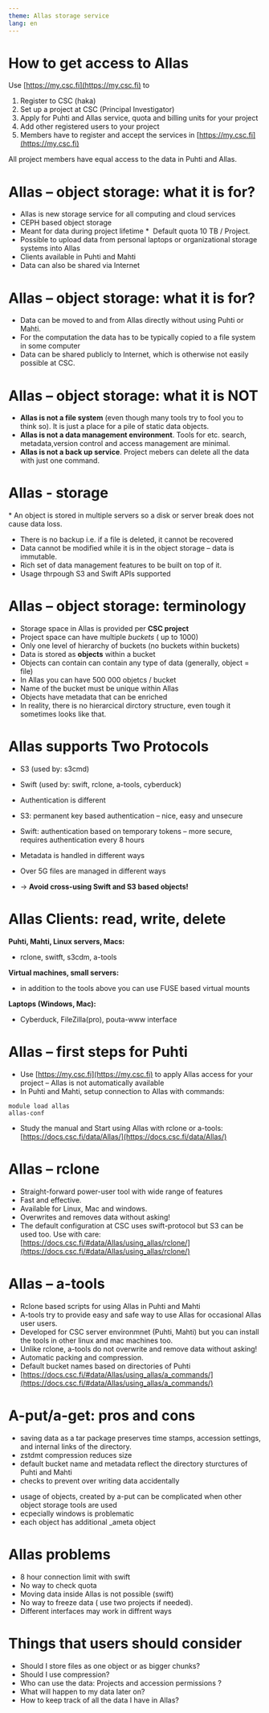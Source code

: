 ```yaml
---
theme: Allas storage service
lang: en
---
```



# How to get access to Allas

Use [https://my.csc.fi](https://my.csc.fi) to 
1. Register to CSC (haka)
2. Set up a project at CSC (Principal Investigator)
3. Apply for Puhti and Allas service, quota and billing units for your project
4. Add other registered users to your project
5. Members have to register and accept the services in [https://my.csc.fi](https://my.csc.fi)

All project members have equal access to the data in Puhti and Allas.

# Allas – object storage: what it is for?

*  Allas is new storage service for all computing and cloud services
*  CEPH based object storage
*  Meant for data during project lifetime
*  Default quota 10 TB / Project.
*  Possible to upload data from personal laptops or organizational storage systems into Allas
*  Clients available in Puhti and Mahti
*  Data can also be shared via Internet

# Allas – object storage: what it is for?

*  Data can be moved to and from Allas directly without using Puhti or Mahti.
*  For the computation the data has to be typically copied to a file system in some computer
*  Data can be shared publicly to Internet, which is otherwise not easily possible at CSC.

# Allas – object storage: what it is NOT

*  **Allas is not a file system** (even though many tools try to fool you to think so). It is just a place for a pile of static data objects.
*  **Allas is not a data management environment**. Tools for etc. search, metadata,version control and access management are minimal.
*  **Allas is not a back up service**. Project mebers can delete all the data with just one command.

# Allas - storage 

* An object is stored in multiple servers so a disk or server break does not cause data loss.
* There is no backup i.e. if a file is deleted, it cannot be recovered
* Data cannot be modified while it is in the object storage –  data is immutable.
* Rich set of data management features to be built on top of it.
* Usage thrpough S3 and Swift APIs supported

# Allas – object storage: terminology

*  Storage space in Allas is provided per **CSC project**
*  Project space can have multiple *buckets* ( up to 1000)
*  Only one level of hierarchy of buckets (no buckets within buckets)
*  Data is stored as **objects** within a bucket
*  Objects can contain can contain any type of data (generally, object = file)
*  In Allas you can have 500 000 objetcs / bucket
*  Name of the bucket must be unique within Allas
*  Objects have metadata that can be enriched 
*  In reality, there is no hierarcical dirctory structure, even tough it sometimes looks like that.

# Allas supports Two Protocols

*  S3  (used by: s3cmd)
*  Swift (used by: swift, rclone, a-tools, cyberduck)  

*   Authentication is different
*   S3: permanent key based authentication – nice, easy and unsecure
*   Swift: authentication based on temporary tokens – more secure, requires authentication every 8 hours
*   Metadata is handled in different ways
*   Over 5G files are managed in different ways
*   → **Avoid cross-using Swift and S3 based objects!**


# Allas Clients: read, write, delete

**Puhti, Mahti, Linux servers, Macs:**
*  rclone, switft, s3cdm, a-tools

**Virtual machines, small servers:**
* in addition to the tools above you can use FUSE based virtual mounts

**Laptops (Windows, Mac):**
* Cyberduck, FileZilla(pro), pouta-www interface


# Allas – first steps for Puhti 

*  Use [https://my.csc.fi](https://my.csc.fi) to apply Allas access for your project – Allas is not automatically available
*  In Puhti and Mahti, setup connection to Allas with commands:
```text
module load allas
allas-conf
```
*  Study the manual and Start using Allas with rclone or a-tools:[https://docs.csc.fi/data/Allas/](https://docs.csc.fi/data/Allas/)

# Allas – rclone

*  Straight-forward power-user tool with wide range of features
*  Fast and effective.
*  Available for Linux, Mac and windows.
*  Overwrites and removes data without asking!
*  The default configuration at CSC uses swift-protocol but S3 can be used too.
Use with care: [https://docs.csc.fi/#data/Allas/using_allas/rclone/](https://docs.csc.fi/#data/Allas/using_allas/rclone/)


# Allas – a-tools

*  Rclone based scripts for using Allas in Puhti and Mahti
*  A-tools try to provide easy and safe way to use Allas for occasional Allas user users.
*  Developed for CSC server environmnet (Puhti, Mahti) but you can install the tools in other linux and mac machines too.
*  Unlike rclone, a-tools do not overwrite and remove data without asking!
*  Automatic packing and compression.
*  Default bucket names based on directories of Puhti
*  [https://docs.csc.fi/#data/Allas/using_allas/a_commands/](https://docs.csc.fi/#data/Allas/using_allas/a_commands/)


# A-put/a-get: pros and cons

+ saving data as a tar package preserves time stamps, accession settings, and internal links of the directory.
+ zstdmt compression reduces size
+ default bucket name and metadata reflect the directory sturctures of Puhti and Mahti
+ checks to prevent over writing data accidentally

- usage of objects, created by a-put can be complicated when other object storage tools are used
- ecpecially windows is problematic
- each object has additional _ameta object

# Allas problems

*   8 hour connection limit with swift
*   No way to check quota
*   Moving data inside Allas is not possible (swift)
*   No way to freeze data ( use two projects if needed).
*   Different interfaces may work in diffrent ways


# Things that users should consider 

*   Should I store files as one object or as bigger chunks?
*   Should I use compression?
*   Who can use the data: Projects and accession permissions ?
*   What will happen to my data later on?
*   How to keep track of all the data I have in Allas?
